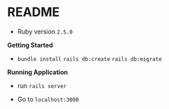 # README

* Ruby version
    `2.5.0`

**Getting Started**

* `bundle install` `rails db:create` `rails db:migrate`

**Running Application**

* run `rails server`

* Go to `localhost:3000`
